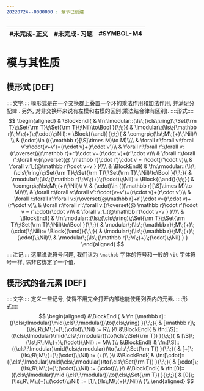 ```yaml
---
20220724--0000000 : 章节已创建
---
```

| #未完成-正文 | #未完成-习题 | #SYMBOL-M4 | 
| ------------ | ------------ | ---------- |

# 模与其性质
## 模形式 [DEF]
::::文字::::
模形式是在一个交换群上叠置一个环的乘法作用和加法作用, 并满足分配律 . 
另外, 对非交换环来说有左模和右模的区别(乘法结合律有区别). 
::::形式::::
$$
\begin{aligned}
& \BlockEndl{
    & \fn:\lmodular::(\ls\;(\cls\;\ring)\;\Set{\rm T}\;\Set{\rm T}\;\Set{\rm T}\;\Nil)\to\Bool
}{\;\;}{
    & \lmodular\;(\ls\;{\mathbb r}\;M\;(+)\;(\cdot)\;\Nil):=
    \Block{(\and)}{\;\;}{
        & \comgrp\;(\ls\;M\;(+)\;\Nil)\\
        \\
        & (\cdot)\in (({\mathbb r}[\S]\times M)\to M)\\\\
        & \forall r:\forall v:\forall v':r\cdot(v+v')=(r\cdot v)+(r\cdot v')\\
        & \forall r:\forall r':\forall v:(r\overset{@\mathbb r}+r')\cdot v=(r\cdot v)+(r'\cdot v)\\
        & \forall r:\forall r':\forall v:(r\overset{@ \mathbb r}\cdot r')\cdot v = r\cdot(r'\cdot v)\\
        & \forall v:1_{@\mathbb r}\cdot v=v
    }
}\\\\
& \BlockEndl{
    & \fn:\rmodular::(\ls\;(\cls\;\ring)\;\Set{\rm T}\;\Set{\rm T}\;\Set{\rm T}\;\Nil)\to\Bool
}{\;\;}{
    & \rmodular\;(\ls\;{\mathbb r}\;M\;(+)\;(\cdot)\;\Nil):=
    \Block{(\and)}{\;\;}{
        & \comgrp\;(\ls\;M\;(+)\;\Nil)\\
        \\
        & (\cdot)\in (({\mathbb r}[\S]\times M)\to M)\\\\
        & \forall r:\forall v:\forall v':r\cdot(v+v')=(r\cdot v)+(r\cdot v')\\
        & \forall r:\forall r':\forall v:(r\overset{@\mathbb r}+r')\cdot v=(r\cdot v)+(r'\cdot v)\\
        & \forall r:\forall r':\forall v:(r\overset{@ \mathbb r}\cdot r')\cdot v = r'\cdot(r\cdot v)\\
        & \forall v:1_{@\mathbb r}\cdot v=v
    }
}\\\\
& \BlockEndl{
    & \fn:\modular::(\ls\;(\cls\;\ring)\;\Set{\rm T}\;\Set{\rm T}\;\Set{\rm T}\;\Nil)\to\Bool
}{\;\;}{
    & \modular\;(\ls\;{\mathbb r}\;M\;(+)\;(\cdot)\;\Nil):=
    \Block{(\and)}{\;\;}{
        & \lmodular\;(\ls\;{\mathbb r}\;M\;(+)\;(\cdot)\;\Nil)\\
        & \rmodular\;(\ls\;{\mathbb r}\;M\;(+)\;(\cdot)\;\Nil)
    }
}
\end{aligned}
$$
::::注记::::
这里说说符号问题, 我们认为 `\mathbb` 字体的符号和一般的 `\it` 字体符号一样, 除非它绑定了一个值. 

## 模形式的各元素 [DEF]
::::文字::::
定义一些记号, 使得不用完全打开内部也能使用列表内的元素. 
::::形式::::
$$
\begin{aligned}
&\BlockEndl{
    & \fn:[\mathbb r]::((\cls\;\lmodular)\mid(\cls\;\rmodular))\to(\cls\;\ring)
}{\;\;}{
    & [\mathbb r]\;(\ls\;R\;M\;(+)\;(\cdot)\;\Nil) := R\\
}\\
&\BlockEndl{
    & \fn:[\S]::((\cls\;\lmodular)\mid(\cls\;\rmodular))\to(\cls\;\Set{\rm T})
}{\;\;}{
    & [\S]\;(\ls\;R\;M\;(+)\;(\cdot)\;\Nil) := M\\
}\\
&\BlockEndl{
    & \fn:[\S]::((\cls\;\lmodular)\mid(\cls\;\rmodular))\to(\cls\;\Set{\rm T})
}{\;\;}{
    & [+]\;(\ls\;R\;M\;(+)\;(\cdot)\;\Nil) := (+)\\
}\\
&\BlockEndl{
    & \fn:[\cdot]::((\cls\;\lmodular)\mid(\cls\;\rmodular))\to(\cls\;\Set{\rm T})
}{\;\;}{
    & [\cdot]\;(\ls\;R\;M\;(+)\;(\cdot)\;\Nil) := (\cdot)\\
}\\
&\BlockEndl{
    & \fn:[0]::((\cls\;\lmodular)\mid (\cls\;\rmodular))\to(\cls\;\Set{\rm T})
}{\;\;}{
    & [0]\;(\ls\;R\;M\;(+)\;(\cdot)\;\Nil) := [1]\;(\ls\;M\;(+)\;\Nil)\\
}\\
\end{aligned}
$$
